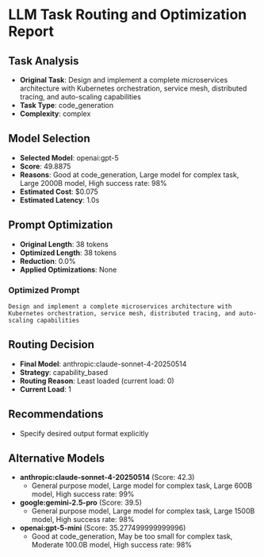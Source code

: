 # LLM Task Routing and Optimization Report

## Task Analysis
- **Original Task**: Design and implement a complete microservices architecture with Kubernetes orchestration, service mesh, distributed tracing, and auto-scaling capabilities
- **Task Type**: code_generation
- **Complexity**: complex

## Model Selection
- **Selected Model**: openai:gpt-5
- **Score**: 49.8875
- **Reasons**: Good at code_generation, Large model for complex task, Large 2000B model, High success rate: 98%
- **Estimated Cost**: $0.075
- **Estimated Latency**: 1.0s

## Prompt Optimization
- **Original Length**: 38 tokens
- **Optimized Length**: 38 tokens
- **Reduction**: 0.0%
- **Applied Optimizations**: None

### Optimized Prompt
```
Design and implement a complete microservices architecture with Kubernetes orchestration, service mesh, distributed tracing, and auto-scaling capabilities
```

## Routing Decision
- **Final Model**: anthropic:claude-sonnet-4-20250514
- **Strategy**: capability_based
- **Routing Reason**: Least loaded (current load: 0)
- **Current Load**: 1

## Recommendations
- Specify desired output format explicitly

## Alternative Models
- **anthropic:claude-sonnet-4-20250514** (Score: 42.3)
  - General purpose model, Large model for complex task, Large 600B model, High success rate: 99%
- **google:gemini-2.5-pro** (Score: 39.5)
  - General purpose model, Large model for complex task, Large 1500B model, High success rate: 98%
- **openai:gpt-5-mini** (Score: 35.277499999999996)
  - Good at code_generation, May be too small for complex task, Moderate 100.0B model, High success rate: 98%
